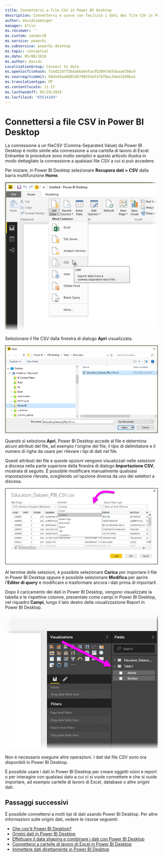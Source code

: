 ```yaml
---
title: Connettersi a file CSV in Power BI Desktop
description: Connettersi e usare con facilità i dati dei file CSV in Power BI Desktop
author: davidiseminger
manager: kfile
ms.reviewer: ''
ms.custom: seodec18
ms.service: powerbi
ms.subservice: powerbi-desktop
ms.topic: conceptual
ms.date: 05/08/2019
ms.author: davidi
LocalizationGroup: Connect to data
ms.openlocfilehash: f1e02197f36da66a64fac95209fe8fabaa67b6c0
ms.sourcegitcommit: 60dad5aa0d85db790553e537bf8ac34ee3289ba3
ms.translationtype: MT
ms.contentlocale: it-IT
ms.lasthandoff: 05/29/2019
ms.locfileid: "65514169"
---
```

# <a name="connect-to-csv-files-in-power-bi-desktop"></a>Connettersi a file CSV in Power BI Desktop
La connessione a un file*CSV* (Comma-Separated Value) da Power BI Desktop è molto simile alla connessione a una cartella di lavoro di Excel. Entrambe le procedure sono molto semplici e questo articolo illustra in modo dettagliato la connessione a qualsiasi file CSV a cui si può accedere.

Per iniziare, in Power BI Desktop selezionare **Recupera dati > CSV** dalla barra multifunzione **Home**.

![](media/desktop-connect-csv/connect-to-csv_1.png)

Selezionare il file CSV dalla finestra di dialogo **Apri** visualizzata.

![](media/desktop-connect-csv/connect-to-csv_2.png)

Quando si seleziona **Apri**, Power BI Desktop accede al file e determina alcuni attributi del file, ad esempio l'origine del file, il tipo di delimitatore e il numero di righe da usare per rilevare i tipi di dati nel file.

Questi attributi dei file e queste opzioni vengono visualizzati nelle selezioni a discesa nella parte superiore della finestra di dialogo **Importazione CSV**, mostrata di seguito. È possibile modificare manualmente qualsiasi impostazione rilevata, scegliendo un'opzione diversa da uno dei selettori a discesa.

![](media/desktop-connect-csv/connect-to-csv_3.png)

Al termine delle selezioni, è possibile selezionare **Carica** per importare il file in Power BI Desktop oppure è possibile selezionare **Modifica** per aprire l'**Editor di query** e modificare o trasformare ancora i dati prima di importarli.

Dopo il caricamento dei dati in Power BI Desktop, vengono visualizzate la tabella e le rispettive colonne, presentate come campi in Power BI Desktop, nel riquadro **Campi**, lungo il lato destro della visualizzazione Report in Power BI Desktop.

![](media/desktop-connect-csv/connect-to-csv_4.png)

Non è necessario eseguire altre operazioni. I dati dal file CSV sono ora disponibili in Power BI Desktop.

È possibile usare i dati in Power BI Desktop per creare oggetti visivi e report o per interagire con qualsiasi dato a cui ci si vuole connettere e che si vuole importare, ad esempio cartelle di lavoro di Excel, database o altre origini dati.

## <a name="next-steps"></a>Passaggi successivi
È possibile connettersi a molti tipi di dati usando Power BI Desktop. Per altre informazioni sulle origini dati, vedere le risorse seguenti:

* [Che cos'è Power BI Desktop?](desktop-what-is-desktop.md)
* [Origini dati in Power BI Desktop](desktop-data-sources.md)
* [Effettuare il data shaping e combinare i dati con Power BI Desktop](desktop-shape-and-combine-data.md)
* [Connettersi a cartelle di lavoro di Excel in Power BI Desktop](desktop-connect-excel.md)   
* [Immettere dati direttamente in Power BI Desktop](desktop-enter-data-directly-into-desktop.md)   

